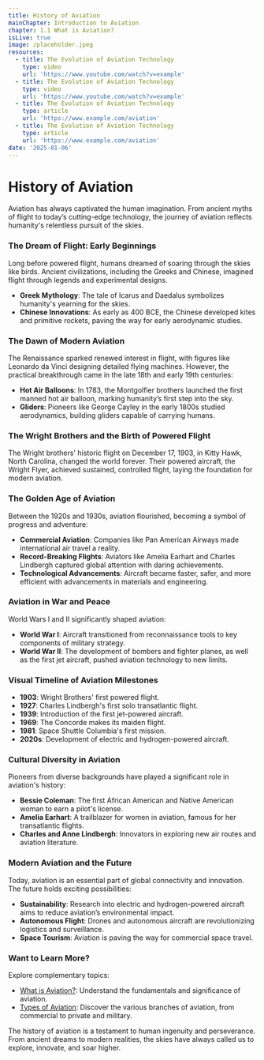 ```yaml
---
title: History of Aviation
mainChapter: Introduction to Aviation
chapter: 1.1 What is Aviation?
isLive: true
image: /placeholder.jpeg
resources:
  - title: The Evolution of Aviation Technology
    type: video
    url: 'https://www.youtube.com/watch?v=example'
  - title: The Evolution of Aviation Technology
    type: video
    url: 'https://www.youtube.com/watch?v=example'
  - title: The Evolution of Aviation Technology
    type: article
    url: 'https://www.example.com/aviation'
  - title: The Evolution of Aviation Technology
    type: article
    url: 'https://www.example.com/aviation'
date: '2025-01-06'
---
```


# History of Aviation

Aviation has always captivated the human imagination. From ancient myths of flight to today’s cutting-edge technology, the journey of aviation reflects humanity's relentless pursuit of the skies.

### **The Dream of Flight: Early Beginnings**

Long before powered flight, humans dreamed of soaring through the skies like birds. Ancient civilizations, including the Greeks and Chinese, imagined flight through legends and experimental designs.

- **Greek Mythology**: The tale of Icarus and Daedalus symbolizes humanity's yearning for the skies.
- **Chinese Innovations**: As early as 400 BCE, the Chinese developed kites and primitive rockets, paving the way for early aerodynamic studies.

### **The Dawn of Modern Aviation**

The Renaissance sparked renewed interest in flight, with figures like Leonardo da Vinci designing detailed flying machines. However, the practical breakthrough came in the late 18th and early 19th centuries:

- **Hot Air Balloons**: In 1783, the Montgolfier brothers launched the first manned hot air balloon, marking humanity’s first step into the sky.
- **Gliders**: Pioneers like George Cayley in the early 1800s studied aerodynamics, building gliders capable of carrying humans.

### **The Wright Brothers and the Birth of Powered Flight**

The Wright brothers' historic flight on December 17, 1903, in Kitty Hawk, North Carolina, changed the world forever. Their powered aircraft, the Wright Flyer, achieved sustained, controlled flight, laying the foundation for modern aviation.

### **The Golden Age of Aviation**

Between the 1920s and 1930s, aviation flourished, becoming a symbol of progress and adventure:

- **Commercial Aviation**: Companies like Pan American Airways made international air travel a reality.
- **Record-Breaking Flights**: Aviators like Amelia Earhart and Charles Lindbergh captured global attention with daring achievements.
- **Technological Advancements**: Aircraft became faster, safer, and more efficient with advancements in materials and engineering.

### **Aviation in War and Peace**

World Wars I and II significantly shaped aviation:

- **World War I**: Aircraft transitioned from reconnaissance tools to key components of military strategy.
- **World War II**: The development of bombers and fighter planes, as well as the first jet aircraft, pushed aviation technology to new limits.

### **Visual Timeline of Aviation Milestones**

- **1903**: Wright Brothers' first powered flight.
- **1927**: Charles Lindbergh's first solo transatlantic flight.
- **1939**: Introduction of the first jet-powered aircraft.
- **1969**: The Concorde makes its maiden flight.
- **1981**: Space Shuttle Columbia's first mission.
- **2020s**: Development of electric and hydrogen-powered aircraft.

### **Cultural Diversity in Aviation**

Pioneers from diverse backgrounds have played a significant role in aviation's history:

- **Bessie Coleman**: The first African American and Native American woman to earn a pilot's license.
- **Amelia Earhart**: A trailblazer for women in aviation, famous for her transatlantic flights.
- **Charles and Anne Lindbergh**: Innovators in exploring new air routes and aviation literature.

### **Modern Aviation and the Future**

Today, aviation is an essential part of global connectivity and innovation. The future holds exciting possibilities:

- **Sustainability**: Research into electric and hydrogen-powered aircraft aims to reduce aviation’s environmental impact.
- **Autonomous Flight**: Drones and autonomous aircraft are revolutionizing logistics and surveillance.
- **Space Tourism**: Aviation is paving the way for commercial space travel.

### **Want to Learn More?**

Explore complementary topics:

- [What is Aviation?](./what-is-aviation): Understand the fundamentals and significance of aviation.
- [Types of Aviation](./types-of-aviation): Discover the various branches of aviation, from commercial to private and military.

The history of aviation is a testament to human ingenuity and perseverance. From ancient dreams to modern realities, the skies have always called us to explore, innovate, and soar higher.
